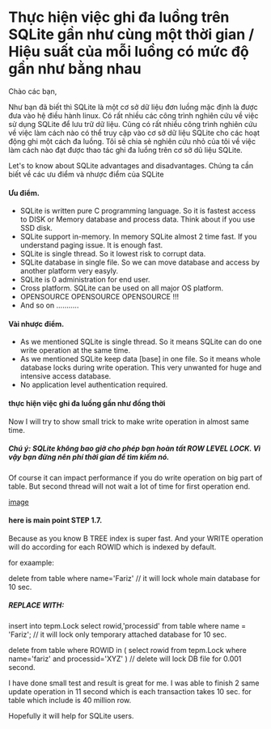 # Thực hiện việc ghi đa luồng trên SQLite gần như cùng một thời gian / Hiệu suất của mỗi luồng có mức độ gần như bằng nhau


Chào các bạn,

Như bạn đã biết thì SQLite là một cơ sở dữ liệu đơn luồng mặc định là được đưa vào hệ điều hành linux. Có rất nhiều các công trình nghiên cứu về việc sử dụng SQLite để lưu trữ dữ liệu. Cũng có rất nhiều công trình nghiên cứu về việc làm cách nào có thể truy cập vào cơ sở dữ liệu SQLite cho các hoạt động ghi một cách đa luồng. Tôi sẽ chia sẻ nghiên cứu nhỏ của tôi về việc làm cách nào đạt được thao tác ghi đa luồng trên cơ sở dũ liệu SQLite.

Let's to know about SQLite advantages and disadvantages.
Chúng ta cần biết về các ưu điểm và nhược điểm của SQLite

#### Ưu điểm.
 * SQLite is written pure C programming language. So it is fastest access to DISK or Memory database and process data. Think about if you use SSD disk. 
 * SQLite support in-memory. In memory SQLite almost 2 time fast. If you understand paging issue. It is enough fast.
* SQLite is single thread. So it lowest risk to corrupt data. 
* SQLite database in single file. So we can move database and access by another platform very easyly. 
* SQLite is 0 administration for end user. 
* Cross platform. SQLite can be used on all major OS platform. 
* OPENSOURCE OPENSOURCE OPENSOURCE !!!
* And so on ………..

#### Vài nhược điểm.
* As we mentioned SQLite is single thread. So it means SQLite can do one write operation at the same time. 
* As we mentioned SQLite keep data [base] in one file. So it means whole database locks during write operation. This very unwanted for huge and intensive access database. 
* No application level authentication required.

#### thực hiện việc ghi đa luồng gần như đồng thời

Now I will try to show small trick to make write operation in almost same time.

##### Chú ý: SQLite không bao giờ cho phép bạn hoàn tất ROW LEVEL LOCK. Vì vậy bạn đừng nên phí thời gian để tìm kiếm nó.

Of course it can impact performance if you do write operation on big part of table. But second thread will not wait a lot of time for first operation end. 

[image](https://media.licdn.com/dms/image/C5612AQFU1Qb1s5ET0w/article-inline_image-shrink_1000_1488/0?e=2128896000&v=beta&t=l4oDD044Ifz5bnf_9Z0mLqE8H10w5nIFL0AOojqQAw0)

#### here is main point STEP 1.7.

Because as you know B TREE index is super fast. And your WRITE operation will do according for each ROWID which is indexed by default.

for exaample:

delete from table where name='Fariz' // it will lock whole main database for 10 sec.

##### REPLACE WITH:

insert into tepm.Lock select rowid,'processid' from table where name = 'Fariz'; // it will lock only temporary attached database for 10 sec.

delete from table where ROWID in ( select rowid from tepm.Lock where name='fariz' and processid='XYZ' ) // delete will lock DB file for 0.001 second.

I have done small test and result is great for me. I was able to finish 2 same update operation in 11 second which is each transaction takes 10 sec. for table which include is 40 million row.

Hopefully it will help for SQLite users.